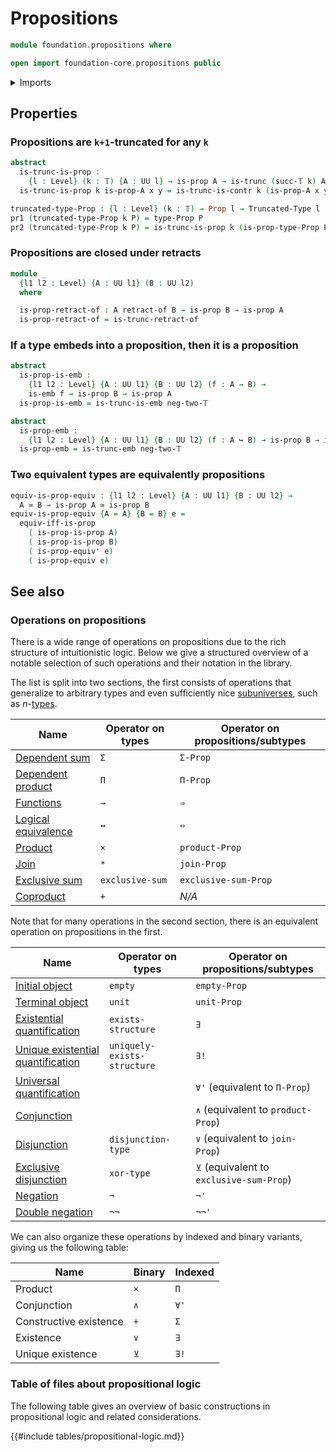 # Propositions

```agda
module foundation.propositions where

open import foundation-core.propositions public
```

<details><summary>Imports</summary>

```agda
open import foundation.contractible-types
open import foundation.dependent-pair-types
open import foundation.logical-equivalences
open import foundation.retracts-of-types
open import foundation.universe-levels

open import foundation-core.embeddings
open import foundation-core.equivalences
open import foundation-core.retracts-of-types
open import foundation-core.truncated-types
open import foundation-core.truncation-levels
```

</details>

## Properties

### Propositions are `k+1`-truncated for any `k`

```agda
abstract
  is-trunc-is-prop :
    {l : Level} (k : 𝕋) {A : UU l} → is-prop A → is-trunc (succ-𝕋 k) A
  is-trunc-is-prop k is-prop-A x y = is-trunc-is-contr k (is-prop-A x y)

truncated-type-Prop : {l : Level} (k : 𝕋) → Prop l → Truncated-Type l (succ-𝕋 k)
pr1 (truncated-type-Prop k P) = type-Prop P
pr2 (truncated-type-Prop k P) = is-trunc-is-prop k (is-prop-type-Prop P)
```

### Propositions are closed under retracts

```agda
module _
  {l1 l2 : Level} {A : UU l1} (B : UU l2)
  where

  is-prop-retract-of : A retract-of B → is-prop B → is-prop A
  is-prop-retract-of = is-trunc-retract-of
```

### If a type embeds into a proposition, then it is a proposition

```agda
abstract
  is-prop-is-emb :
    {l1 l2 : Level} {A : UU l1} {B : UU l2} (f : A → B) →
    is-emb f → is-prop B → is-prop A
  is-prop-is-emb = is-trunc-is-emb neg-two-𝕋

abstract
  is-prop-emb :
    {l1 l2 : Level} {A : UU l1} {B : UU l2} (f : A ↪ B) → is-prop B → is-prop A
  is-prop-emb = is-trunc-emb neg-two-𝕋
```

### Two equivalent types are equivalently propositions

```agda
equiv-is-prop-equiv : {l1 l2 : Level} {A : UU l1} {B : UU l2} →
  A ≃ B → is-prop A ≃ is-prop B
equiv-is-prop-equiv {A = A} {B = B} e =
  equiv-iff-is-prop
    ( is-prop-is-prop A)
    ( is-prop-is-prop B)
    ( is-prop-equiv' e)
    ( is-prop-equiv e)
```

## See also

### Operations on propositions

There is a wide range of operations on propositions due to the rich structure of
intuitionistic logic. Below we give a structured overview of a notable selection
of such operations and their notation in the library.

The list is split into two sections, the first consists of operations that
generalize to arbitrary types and even sufficiently nice
[subuniverses](foundation.subuniverses.md), such as
$n$-[types](foundation-core.truncated-types.md).

| Name                                                        | Operator on types | Operator on propositions/subtypes |
| ----------------------------------------------------------- | ----------------- | --------------------------------- |
| [Dependent sum](foundation.dependent-pair-types.md)         | `Σ`               | `Σ-Prop`                          |
| [Dependent product](foundation.dependent-function-types.md) | `Π`               | `Π-Prop`                          |
| [Functions](foundation-core.function-types.md)              | `→`               | `⇒`                               |
| [Logical equivalence](foundation.logical-equivalences.md)   | `↔`               | `⇔`                               |
| [Product](foundation-core.cartesian-product-types.md)       | `×`               | `product-Prop`                    |
| [Join](synthetic-homotopy-theory.joins-of-types.md)         | `*`               | `join-Prop`                       |
| [Exclusive sum](foundation.exclusive-sum.md)                | `exclusive-sum`   | `exclusive-sum-Prop`              |
| [Coproduct](foundation-core.coproduct-types.md)             | `+`               | _N/A_                             |

Note that for many operations in the second section, there is an equivalent
operation on propositions in the first.

| Name                                                                         | Operator on types           | Operator on propositions/subtypes        |
| ---------------------------------------------------------------------------- | --------------------------- | ---------------------------------------- |
| [Initial object](foundation-core.empty-types.md)                             | `empty`                     | `empty-Prop`                             |
| [Terminal object](foundation.unit-type.md)                                   | `unit`                      | `unit-Prop`                              |
| [Existential quantification](foundation.existential-quantification.md)       | `exists-structure`          | `∃`                                      |
| [Unique existential quantification](foundation.uniqueness-quantification.md) | `uniquely-exists-structure` | `∃!`                                     |
| [Universal quantification](foundation.universal-quantification.md)           |                             | `∀'` (equivalent to `Π-Prop`)            |
| [Conjunction](foundation.conjunction.md)                                     |                             | `∧` (equivalent to `product-Prop`)       |
| [Disjunction](foundation.disjunction.md)                                     | `disjunction-type`          | `∨` (equivalent to `join-Prop`)          |
| [Exclusive disjunction](foundation.exclusive-disjunction.md)                 | `xor-type`                  | `⊻` (equivalent to `exclusive-sum-Prop`) |
| [Negation](foundation.negation.md)                                           | `¬`                         | `¬'`                                     |
| [Double negation](foundation.double-negation.md)                             | `¬¬`                        | `¬¬'`                                    |

We can also organize these operations by indexed and binary variants, giving us
the following table:

| Name                   | Binary | Indexed |
| ---------------------- | ------ | ------- |
| Product                | `×`    | `Π`     |
| Conjunction            | `∧`    | `∀'`    |
| Constructive existence | `+`    | `Σ`     |
| Existence              | `∨`    | `∃`     |
| Unique existence       | `⊻`    | `∃!`    |

### Table of files about propositional logic

The following table gives an overview of basic constructions in propositional
logic and related considerations.

{{#include tables/propositional-logic.md}}
